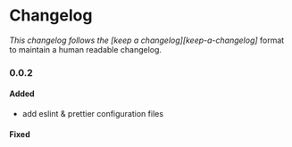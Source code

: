 # Changelog

_This changelog follows the [keep a changelog][keep-a-changelog]_ format to maintain a human readable changelog.


### 0.0.2

#### Added
- add eslint & prettier configuration files

#### Fixed
